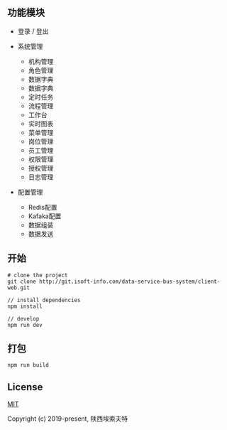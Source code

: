 ## 功能模块

- 登录 / 登出
- 系统管理
    - 机构管理
    - 角色管理
	- 数据字典
	- 数据字典
	- 定时任务
	- 流程管理
	- 工作台
	- 实时图表
	- 菜单管理
	- 岗位管理
	- 员工管理
	- 权限管理
	- 授权管理
	- 日志管理
	
- 配置管理
	- Redis配置
	- Kafaka配置
	- 数据组装
	- 数据发送


## 开始
```bush
# clone the project
git clone http://git.isoft-info.com/data-service-bus-system/client-web.git

// install dependencies
npm install

// develop
npm run dev
```

## 打包
```bush
npm run build
```

## License
[MIT](http://opensource.org/licenses/MIT)

Copyright (c) 2019-present, 陕西埃索夫特

